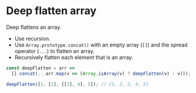 # Deep flatten array

Deep flattens an array.

* Use recursion.
* Use `Array.prototype.concat()` with an empty array (`[]`) and the spread operator (`...`) to flatten an array.
* Recursively flatten each element that is an array.

```js
const deepFlatten = arr =>
  [].concat(...arr.map(v => (Array.isArray(v) ? deepFlatten(v) : v)));
```

```js
deepFlatten([1, [2], [[3], 4], 5]); // [1, 2, 3, 4, 5]
```
